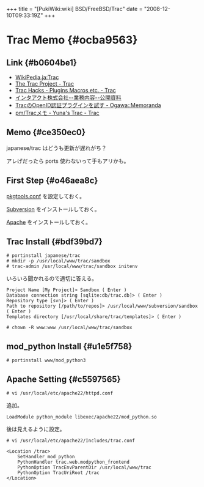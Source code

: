 +++
title = "[PukiWiki:wiki] BSD/FreeBSD/Trac"
date = "2008-12-10T09:33:19Z"
+++

# Trac Memo  {#ocba9563}


## Link  {#b0604be1}
- [WikiPedia.ja:Trac](https://ja.wikipedia.org/wiki/Trac "WikiPedia.ja:Trac")
- [The Trac Project - Trac](http://trac.edgewall.org/ "The Trac Project - Trac")
- [Trac Hacks - Plugins Macros etc. - Trac](http://trac-hacks.org/ "Trac Hacks - Plugins Macros etc. - Trac")
- [インタアクト株式会社--業務内容--公開資料](http://www.i-act.co.jp/project/products/products.html "インタアクト株式会社--業務内容--公開資料")
- [TracのOpenID認証プラグインを試す - Ogawa::Memoranda](http://as-is.net/blog/archives/001214.html "TracのOpenID認証プラグインを試す - Ogawa::Memoranda")
- [pm/Tracメモ - Yuna's Trac - Trac](http://yuna.ultimania.org/wiki/pm/Trac%E3%83%A1%E3%83%A2 "pm/Tracメモ - Yuna's Trac - Trac")

## Memo  {#ce350ec0}
japanese/trac はどうも更新が遅れがち？

アレげだったら ports 使わないって手もアリかも。

## First Step  {#o46aea8c}
[pkgtools.conf](/archive/wiki/BSD/FreeBSD/portupgrade/#ue11c464 "pkgtools.conf") を設定しておく。

[Subversion](/archive/wiki/BSD/FreeBSD/Subversion/ "Subversion") をインストールしておく。

[Apache](/archive/wiki/BSD/FreeBSD/Apache/ "Apache") をインストールしておく。

## Trac Install  {#bdf39bd7}

```
# portinstall japanese/trac
# mkdir -p /usr/local/www/trac/sandbox
# trac-admin /usr/local/www/trac/sandbox initenv

```

いろいろ聞かれるので適切に答える。


```
Project Name [My Project]> Sandbox ( Enter )
Database connection string [sqlite:db/trac.db]> ( Enter )
Repository type [svn]> ( Enter )
Path to repository [/path/to/repos]> /usr/local/www/subversion/sandbox ( Enter )
Templates directory [/usr/local/share/trac/templates]> ( Enter )

# chown -R www:www /usr/local/www/trac/sandbox

```

## mod_python Install  {#u1e5f758}


```
# portinstall www/mod_python3

```

## Apache Setting  {#c5597565}


```
# vi /usr/local/etc/apache22/httpd.conf

```

追加。


```
LoadModule python_module libexec/apache22/mod_python.so

```

後は見えるように設定。


```
# vi /usr/local/etc/apache22/Includes/trac.conf

<Location /trac>
	SetHandler mod_python
	PythonHandler trac.web.modpython_frontend
	PythonOption TracEnvParentDir /usr/local/www/trac
	PythonOption TracUriRoot /trac
</Location>
```

